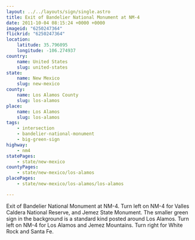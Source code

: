 ```yaml
---
layout: ../../layouts/sign/single.astro
title: Exit of Bandelier National Monument at NM-4
date: 2011-10-04 08:15:24 +0000 +0000
imageid: "6250247364"
flickrid: "6250247364"
location:
    latitude: 35.796095
    longitude: -106.274937
country:
    name: United States
    slug: united-states
state:
    name: New Mexico
    slug: new-mexico
county:
    name: Los Alamos County
    slug: los-alamos
place:
    name: Los Alamos
    slug: los-alamos
tags:
    - intersection
    - bandelier-national-monument
    - big-green-sign
highway:
    - nm4
statePages:
    - state/new-mexico
countyPages:
    - state/new-mexico/los-alamos
placePages:
    - state/new-mexico/los-alamos/los-alamos

---
```

Exit of Bandelier National Monument at NM-4.  Turn left on NM-4 for Valles Caldera National Reserve, and Jemez State Monument.  The smaller green sign in the background is a standard kind posted around Los Alamos.  Turn left on NM-4 for Los Alamos and Jemez Mountains.  Turn right for White Rock and Santa Fe.